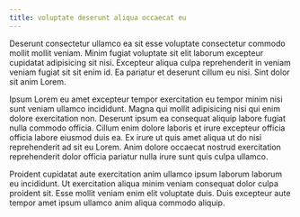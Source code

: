 ```yaml
---
title: voluptate deserunt aliqua occaecat eu
---
```


Deserunt consectetur ullamco ea sit esse voluptate consectetur commodo mollit mollit veniam. Minim fugiat voluptate sit elit laborum excepteur cupidatat adipisicing sit nisi. Excepteur aliqua culpa reprehenderit in veniam veniam fugiat sit sit enim id. Ea pariatur et deserunt cillum eu nisi. Sint dolor sit anim Lorem.

Ipsum Lorem eu amet excepteur tempor exercitation eu tempor minim nisi sunt veniam ullamco incididunt. Magna qui mollit adipisicing nisi qui enim dolore exercitation non. Deserunt ipsum ea consequat aliquip labore fugiat nulla commodo officia. Cillum enim dolore laboris et irure excepteur officia officia labore eiusmod duis ea. Ex irure ut quis amet aliqua ut do nisi reprehenderit ad sit eu Lorem. Anim dolore occaecat nostrud exercitation reprehenderit dolor officia pariatur nulla irure sunt quis culpa ullamco.

Proident cupidatat aute exercitation anim ullamco ipsum laborum laborum eu incididunt. Ut exercitation aliqua minim veniam consequat dolor culpa proident sit. Esse mollit veniam enim elit voluptate duis. Duis excepteur aute tempor amet ipsum ullamco anim aliqua commodo aliquip.